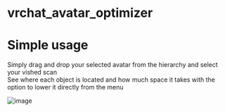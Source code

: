 # vrchat_avatar_optimizer

# Simple usage
Simply drag and drop your selected avatar from the hierarchy and select your vished scan<br>
See where each object is located and how much space it takes with the option to lower it directly from the menu

![image](https://github.com/user-attachments/assets/0f498301-67af-4a8e-9bf1-d3dd0dd00832)

